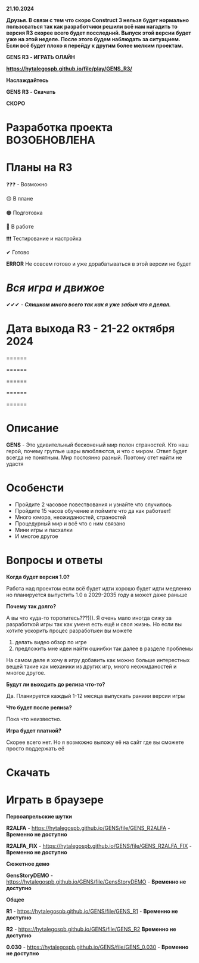**21.10.2024**

**Друзья. В связи с тем что скоро Construct 3 нельзя будет нормально пользоваться так как разработчики решили всё нам нагадить то версия R3 скорее всего будет посследний. Выпуск этой версии будет уже на этой неделе. После этого будем наблюдать за ситуацием. Если всё будет плохо я перейду к другим более мелким проектам.**

**GENS R3 - ИГРАТЬ ОЛАЙН**

**https://hytalegospb.github.io/file/play/GENS_R3/**

**Наслаждайтесь**



**GENS R3 - Скачать**

**СКОРО**


**Разработка проекта ВОЗОБНОВЛЕНА**
===========================================================

**Планы на R3**
===========================================================

❓❓❓ - Возможно

🟡 В плане

🟠 Подготовка

🔴 В работе

❗❗❗ Тестирование и настройка

✔ Готово

**ERROR** Не совсем готово и уже дорабатываться в этой версии не будет

***Вся игра и движое***
===========================================================

✔✔✔ - ***Слишком много всего так как я уже забыл что я делал.***

**Дата выхода R3 - 21-22 октября 2024**
===========================================================

======

======

======

======

======

**Описание**
===========================================================

**GENS** - Это удивительный бесконеный мир полон страностей. Кто наш герой, почему груглые шары влюбляются, и что с миром. Ответ будет всегда не понятным. Мир постоянно разный. Поэтому отет найти не удастя

**Особенсти**
===========================================================

- Пройдите 2 часовое повествования и узнайте что случилось
- Пройдите 15 часов обучение и поймите что да как работает!
- Много юмора, неожиданостей, страностей
- Процедурный мир и всё что с ним связано
- Мини игры и пасхалки
- И многое другое

Вопросы и ответы
===========================================================

**Когда будет версия 1.0?**

Работа над проектом если всё будет идти хорошо будет идти медленно но планируется выпустить 1.0 в 2029-2035 году а может даже раньше

**Почему так долго?**

А вы что куда-то торопитесь???))). Я очень мало иногда сижу за разработкой игры так как уменя есть ещё и своя жизнь. Но если вы хотите ускорить процес разработыеи вы можете

1) делать видео обзор по игре
2) предложить мне идеи найти ошиибки так далее в разделе проблемы

На самом деле я хочу в игру добавить как можно больше интерестных вещей такие как механики из других игр, много неожмданостей и многое другое.

**Будут ли выходить до релиза что-то?**

Да. Планируется каждый 1-12 месяца выпускать раниии версии игры

**Что будет после релиза?**

Пока что неизвестно.

**Игра будет платной?**

Скорее всего нет. Но я возможно выложу её на сайт где вы сможете просто поддержать её

**Скачать**
===========================================================

Играть в браузере
===========================================================

**Первоапрельские шутки**

**R2ALFA** -  https://hytalegospb.github.io/GENS/file/GENS_R2ALFA - **Временно не доступно**

**R2ALFA_FIX** -  https://hytalegospb.github.io/GENS/file/GENS_R2ALFA_FIX - **Временно не доступно**

**Сюжетное демо**

**GensStoryDEMO** -  https://hytalegospb.github.io/GENS/file/GensStoryDEMO - **Временно не доступно**

**Общее**

**R1** -  https://hytalegospb.github.io/GENS/file/GENS_R1 - **Временно не доступно**

**R2** -  https://hytalegospb.github.io/GENS/file/GENS_R2 **Временно не доступно**

**0.030** - https://hytalegospb.github.io/GENS/file/GENS_0.030 - **Временно не доступно**
